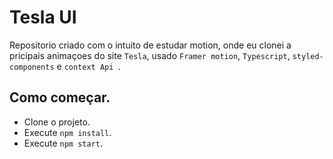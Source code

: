 # Tesla UI
 Repositorio criado com o intuito de estudar motion, onde eu clonei a pricipais animaçoes do site `Tesla`, usado `Framer motion`, `Typescript`, `styled-components` e `context Api
`.

## Como começar.
- Clone o projeto.
- Execute `npm install`.
- Execute `npm start`.
